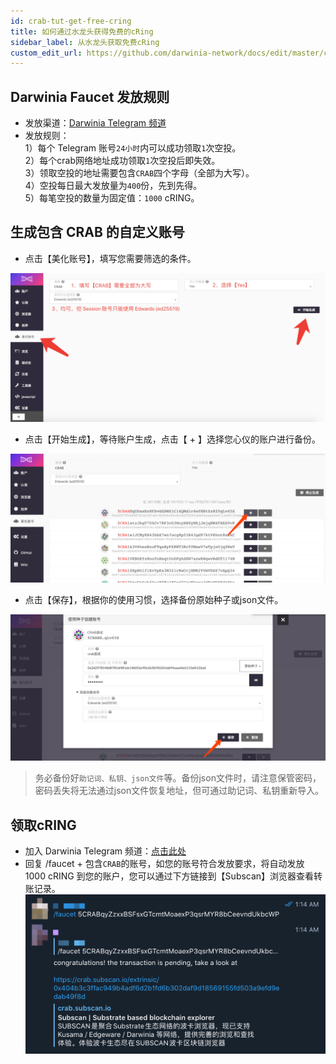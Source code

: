```yaml
---
id: crab-tut-get-free-cring
title: 如何通过水龙头获得免费的cRing
sidebar_label: 从水龙头获取免费cRing
custom_edit_url: https://github.com/darwinia-network/docs/edit/master/content/zh-CN/crab-tut-get-free-cring.md
---
```


## Darwinia Faucet 发放规则

- 发放渠道：[Darwinia Telegram 频道](https://t.me/DarwiniaNetwork)
- 发放规则：  
1）每个 Telegram 账号`24小时`内可以成功领取`1`次空投。  
2）每个crab网络地址成功领取`1`次空投后即失效。  
3）领取空投的地址需要包含`CRAB`四个字母（全部为大写）。  
4）空投每日最大发放量为`400`份，先到先得。  
5）每笔空投的数量为固定值：`1000` cRING。  

## 生成包含 CRAB 的自定义账号

- 点击【美化账号】，填写您需要筛选的条件。

![faucet-1-cn](assets/faucet-1-cn.png)

- 点击【开始生成】，等待账户生成，点击【 + 】选择您心仪的账户进行备份。

![faucet-2-cn](assets/faucet-2-cn.png)

- 点击【保存】，根据你的使用习惯，选择备份原始种子或json文件。   

![faucet-3-cn](assets/faucet-3-cn.png)

   > 务必备份好`助记词、私钥、json文件`等。备份json文件时，请注意保管密码，密码丢失将无法通过json文件恢复地址，但可通过助记词、私钥重新导入。


## 领取cRING

- 加入 Darwinia Telegram 频道：[点击此处](https://t.me/DarwiniaNetwork)
- 回复 /faucet + 包含`CRAB`的账号，如您的账号符合发放要求，将自动发放 1000 cRING 到您的账户，您可以通过下方链接到【Subscan】浏览器查看转账记录。
 ![faucet-4](assets/faucet-4.png)
